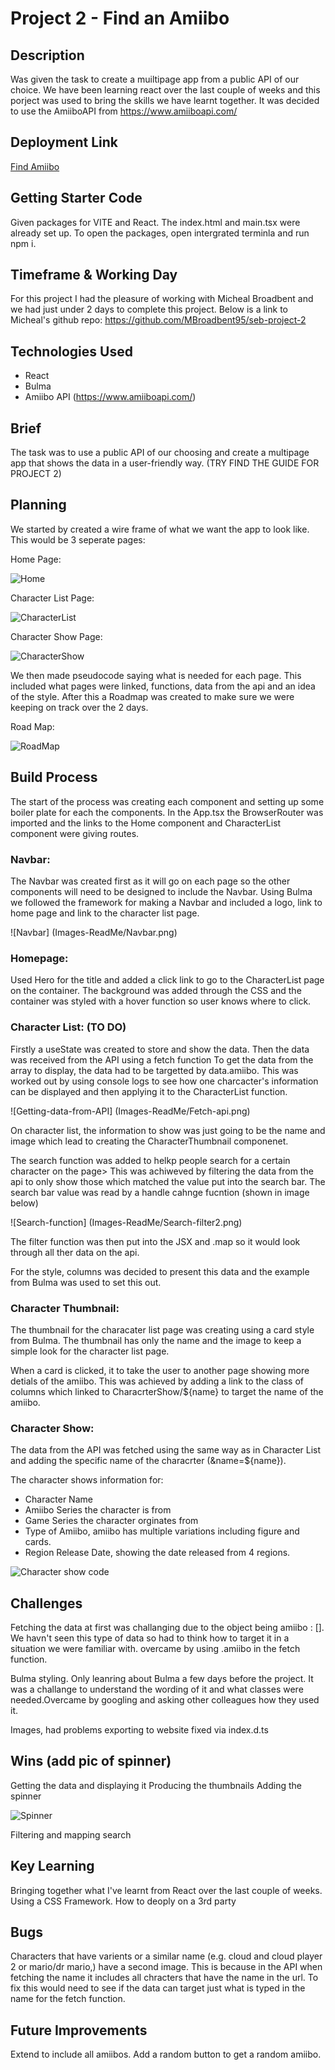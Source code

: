 # Project 2 - Find an Amiibo

## Description

Was given the task to create a muiltipage app from a public API of our choice. We have been learning react over the last couple of weeks and this porject was used to bring the skills we have learnt together.
It was decided to use the AmiiboAPI from https://www.amiiboapi.com/

## Deployment Link

[Find Amiibo](https://main--chic-hamster-878f6b.netlify.app/)

## Getting Starter Code

Given packages for VITE and React.
The index.html and main.tsx were already set up.
To open the packages, open intergrated terminla and run npm i.

## Timeframe & Working Day

For this project I had the pleasure of working with Micheal Broadbent and we had just under 2 days to complete this project. Below is a link to Micheal's github repo:
https://github.com/MBroadbent95/seb-project-2

## Technologies Used

- React
- Bulma
- Amiibo API (https://www.amiiboapi.com/)

## Brief

The task was to use a public API of our choosing and create a multipage app that shows the data in a user-friendly way. (TRY FIND THE GUIDE FOR PROJECT 2)

## Planning

We started by created a wire frame of what we want the app to look like. This would be 3 seperate pages:

Home Page:

![Home](Images-ReadMe/Framelink-Home.png)

Character List Page:

![CharacterList](Images-ReadMe/Framelink-CharacterList.png)

Character Show Page:

![CharacterShow](Images-ReadMe/Framelink-CharacterShow.png)

We then made pseudocode saying what is needed for each page. This included what pages were linked, functions, data from the api and an idea of the style.
After this a Roadmap was created to make sure we were keeping on track over the 2 days.

Road Map:

![RoadMap](Images-ReadMe/Roadmap.png)

## Build Process

The start of the process was creating each component and setting up some boiler plate for each the components.
In the App.tsx the BrowserRouter was imported and the links to the Home component and CharacterList component were giving routes.

### Navbar:

The Navbar was created first as it will go on each page so the other components will need to be designed to include the Navbar. Using Bulma we followed the framework for making a Navbar and included a logo, link to home page and link to the character list page.

![Navbar] (Images-ReadMe/Navbar.png)

### Homepage:

Used Hero for the title and added a click link to go to the CharacterList page on the container.
The background was added through the CSS and the container was styled with a hover function so user knows where to click.

### Character List: (TO DO)

Firstly a useState was created to store and show the data.
Then the data was received from the API using a fetch function
To get the data from the array to display, the data had to be targetted by data.amiibo. This was worked out by using console logs to see how one charcacter's information can be displayed and then applying it to the CharacterList function.

![Getting-data-from-API] (Images-ReadMe/Fetch-api.png)

On character list, the information to show was just going to be the name and image which lead to creating the CharacterThumbnail componenet.

The search function was added to helkp people search for a certain character on the page>
This was achiweved by filtering the data from the api to only show those which matched the value put into the search bar.
The search bar value was read by a handle cahnge fucntion (shown in image below)

![Search-function] (Images-ReadMe/Search-filter2.png)

The filter function was then put into the JSX and .map so it would look through all ther data on the api.

For the style, columns was decided to present this data and the example from Bulma was used to set this out.

### Character Thumbnail:

The thumbnail for the characater list page was creating using a card style from Bulma. The thumbnail has only the name and the image to keep a simple look for the character list page.

When a card is clicked, it to take the user to another page showing more detials of the amiibo.
This was achieved by adding a link to the class of columns which linked to CharacrterShow/${name} to target the name of the amiibo.

### Character Show:

The data from the API was fetched using the same way as in Character List and adding the specific name of the characrter (&name=${name}).

The character shows information for:

- Character Name
- Amiibo Series the character is from
- Game Series the character orginates from
- Type of Amiibo, amiibo has multiple variations including figure and cards.
- Region Release Date, showing the date released from 4 regions.

![Character show code](Images-ReadMe/characterShow-datashown.png)

## Challenges

Fetching the data at first was challanging due to the object being amiibo : [].
We havn't seen this type of data so had to think how to target it in a situation we were familiar with.
overcame by using .amiibo in the fetch function.

Bulma styling. Only leanring about Bulma a few days before the project. It was a challange to understand the wording of it and what classes were needed.Overcame by googling and asking other colleagues how they used it.

Images, had problems exporting to website fixed via index.d.ts

## Wins (add pic of spinner)

Getting the data and displaying it
Producing the thumbnails
Adding the spinner

![Spinner](Images-ReadMe/Spinner.png)

Filtering and mapping search

## Key Learning

Bringing together what I've learnt from React over the last couple of weeks.
Using a CSS Framework.
How to deoply on a 3rd party

## Bugs

Characters that have varients or a similar name (e.g. cloud and cloud player 2 or mario/dr mario,) have a second image. This is because in the API when fetching the name it includes all chracters that have the name in the url.
To fix this would need to see if the data can target just what is typed in the name for the fetch function.

## Future Improvements

Extend to include all amiibos.
Add a random button to get a random amiibo.
